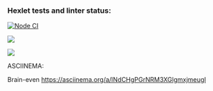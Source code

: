 ### Hexlet tests and linter status:

[![Node CI](https://github.com/Ignatii1/frontend-project-lvl1/actions/workflows/Linter.yml/badge.svg?event=push)](https://github.com/Ignatii1/frontend-project-lvl1/actions/workflows/Linter.yml)

<a href="https://codeclimate.com/github/Ignatii1/frontend-project-lvl1/maintainability"><img src="https://api.codeclimate.com/v1/badges/dafc09d74becd494e9b0/maintainability" /></a>

<a href="https://codeclimate.com/github/codeclimate/codeclimate/test_coverage"><img src="https://api.codeclimate.com/v1/badges/a99a88d28ad37a79dbf6/test_coverage" /></a>

ASCIINEMA:

Brain-even https://asciinema.org/a/lNdCHgPGrNRM3XGlgmxjmeugl
